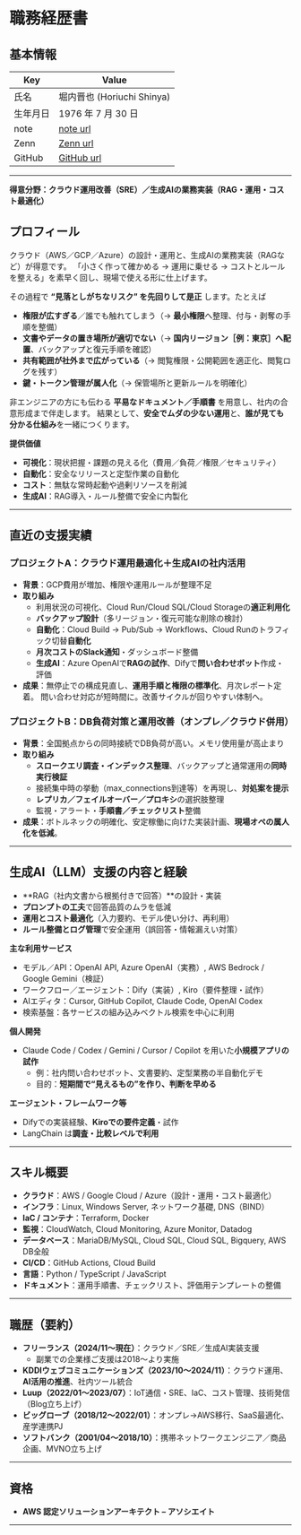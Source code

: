# 職務経歴書

## 基本情報

| Key      | Value                                   |
| -------- | --------------------------------------- |
| 氏名     | 堀内晋也 (Horiuchi Shinya)              |
| 生年月日 | 1976 年 7 月 30 日                      |
| note     | [note url](https://note.com/chiwamaru)     |
| Zenn     | [Zenn url](https://zenn.dev/chiwamaru)     |
| GitHub   | [GitHub url](https://github.com/chiwamaru) |

---

**得意分野：クラウド運用改善（SRE）／生成AIの業務実装（RAG・運用・コスト最適化）**

## プロフィール
クラウド（AWS／GCP／Azure）の設計・運用と、生成AIの業務実装（RAGなど）が得意です。
「小さく作って確かめる → 運用に乗せる → コストとルールを整える」を素早く回し、現場で使える形に仕上げます。

その過程で **“見落としがちなリスク” を先回りして是正** します。たとえば
- **権限が広すぎる**／誰でも触れてしまう（→ **最小権限**へ整理、付与・剥奪の手順を整備）
- **文書やデータの置き場所が適切でない**（→ **国内リージョン［例：東京］へ配置**、バックアップと復元手順を確認）
- **共有範囲が社外まで広がっている**（→ 閲覧権限・公開範囲を適正化、閲覧ログを残す）
- **鍵・トークン管理が属人化**（→ 保管場所と更新ルールを明確化）

非エンジニアの方にも伝わる **平易なドキュメント／手順書** を用意し、社内の合意形成まで伴走します。
結果として、**安全でムダの少ない運用**と、**誰が見ても分かる仕組み**を一緒につくります。

**提供価値**
- **可視化**：現状把握・課題の見える化（費用／負荷／権限／セキュリティ）
- **自動化**：安全なリリースと定型作業の自動化
- **コスト**：無駄な常時起動や過剰リソースを削減
- **生成AI**：RAG導入・ルール整備で安全に内製化

---

## 直近の支援実績

### プロジェクトA：クラウド運用最適化＋生成AIの社内活用
- **背景**：GCP費用が増加、権限や運用ルールが整理不足
- **取り組み**
  - 利用状況の可視化、Cloud Run/Cloud SQL/Cloud Storageの**適正利用化**
  - **バックアップ設計**（多リージョン・復元可能な削除の検討）
  - **自動化**：Cloud Build → Pub/Sub → Workflows、Cloud Runのトラフィック切替**自動化**
  - **月次コストのSlack通知**・ダッシュボード整備
  - **生成AI**：Azure OpenAIで**RAGの試作**、Difyで**問い合わせボット**作成・評価
- **成果**：無停止での構成見直し、**運用手順と権限の標準化**、月次レポート定着。
  問い合わせ対応が短時間に。改善サイクルが回りやすい体制へ。

### プロジェクトB：DB負荷対策と運用改善（オンプレ／クラウド併用）
- **背景**：全国拠点からの同時接続でDB負荷が高い。メモリ使用量が高止まり
- **取り組み**
  - **スロークエリ調査・インデックス整理**、バックアップと通常運用の**同時実行検証**
  - 接続集中時の挙動（max_connections到達等）を再現し、**対処案を提示**
  - **レプリカ／フェイルオーバー／プロキシ**の選択肢整理
  - 監視・アラート・**手順書／チェックリスト**整備
- **成果**：ボトルネックの明確化、安定稼働に向けた実装計画、**現場オペの属人化を低減**。

---

## 生成AI（LLM）支援の内容と経験
- **RAG（社内文書から根拠付きで回答）**の設計・実装
- **プロンプトの工夫**で回答品質のムラを低減
- **運用とコスト最適化**（入力要約、モデル使い分け、再利用）
- **ルール整備とログ管理**で安全運用（誤回答・情報漏えい対策）

**主な利用サービス**
- モデル／API：OpenAI API, Azure OpenAI（実務）, AWS Bedrock / Google Gemini（検証）
- ワークフロー／エージェント：Dify（実装）, Kiro（要件整理・試作）
- AIエディタ：Cursor, GitHub Copilot, Claude Code, OpenAI Codex
- 検索基盤：各サービスの組み込みベクトル検索を中心に利用

**個人開発**
- Claude Code / Codex / Gemini / Cursor / Copilot を用いた**小規模アプリの試作**
  - 例：社内問い合わせボット、文書要約、定型業務の半自動化デモ
  - 目的：**短期間で“見えるもの”を作り、判断を早める**

**エージェント・フレームワーク等**
- Difyでの実装経験、**Kiroでの要件定義**・試作
- LangChain は**調査・比較レベルで利用**

---

## スキル概要
- **クラウド**：AWS / Google Cloud / Azure（設計・運用・コスト最適化）
- **インフラ**：Linux, Windows Server, ネットワーク基礎, DNS（BIND）
- **IaC / コンテナ**：Terraform, Docker
- **監視**：CloudWatch, Cloud Monitoring, Azure Monitor, Datadog
- **データベース**：MariaDB/MySQL, Cloud SQL, Cloud SQL, Bigquery, AWS DB全般
- **CI/CD**：GitHub Actions, Cloud Build
- **言語**：Python / TypeScript / JavaScript
- **ドキュメント**：運用手順書、チェックリスト、評価用テンプレートの整備

---

## 職歴（要約）
- **フリーランス（2024/11〜現在）**：クラウド／SRE／生成AI実装支援
  - 副業での企業様ご支援は2018〜より実施
- **KDDIウェブコミュニケーションズ（2023/10〜2024/11）**：クラウド運用、**AI活用の推進**、社内ツール統合
- **Luup（2022/01〜2023/07）**：IoT通信・SRE、IaC、コスト管理、技術発信（Blog立ち上げ）
- **ビッグローブ（2018/12〜2022/01）**：オンプレ→AWS移行、SaaS最適化、産学連携PJ
- **ソフトバンク（2001/04〜2018/10）**：携帯ネットワークエンジニア／商品企画、MVNO立ち上げ

---

## 資格
- **AWS 認定ソリューションアーキテクト – アソシエイト**

---

